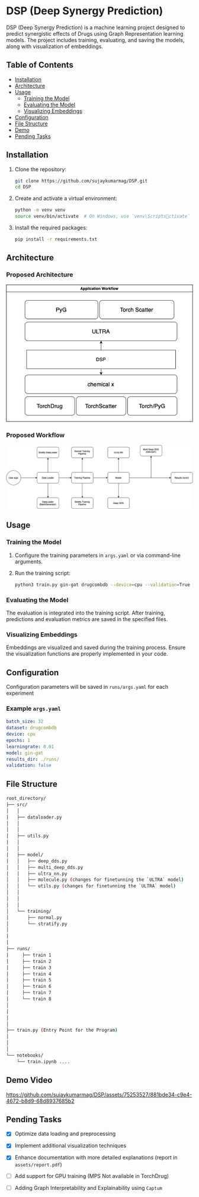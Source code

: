 # DSP (Deep Synergy Prediction)


DSP (Deep Synergy Prediction) is a machine learning project designed to predict synergistic effects of Drugs using  Graph Representation learning models. The project includes training, evaluating, and saving the models, along with visualization of embeddings.

## Table of Contents

- [Installation](#installation)
- [Architecture](#architecture)
- [Usage](#usage)
  - [Training the Model](#training-the-model)
  - [Evaluating the Model](#evaluating-the-model)
  - [Visualizing Embeddings](#visualizing-embeddings)
- [Configuration](#configuration)
- [File Structure](#file-structure)
- [Demo](#demo)
- [Pending Tasks](#pending-tasks)





## Installation

1. Clone the repository:
   ```bash
   git clone https://github.com/sujaykumarmag/DSP.git
   cd DSP
   ```

2. Create and activate a virtual environment:
   ```bash
   python -m venv venv
   source venv/bin/activate  # On Windows, use `venv\Scriptsctivate`
   ```

3. Install the required packages:
   ```bash
   pip install -r requirements.txt
   ```


## Architecture


### Proposed Architecture
![Proposed Architecture of DSP](./assets/arch.png)


### Proposed Workflow
![Proposed Workflow of DSP](./assets/workflow.png)


## Usage

### Training the Model

1. Configure the training parameters in `args.yaml` or via command-line arguments.

2. Run the training script:
   ```bash
   python3 train.py gin-gat drugcombdb --device=cpu --validation=True
   ```

### Evaluating the Model

The evaluation is integrated into the training script. After training, predictions and evaluation metrics are saved in the specified files.


### Visualizing Embeddings

Embeddings are visualized and saved during the training process. Ensure the visualization functions are properly implemented in your code.

## Configuration

Configuration parameters will be saved in `runs/args.yaml` for each experiment

### Example `args.yaml`
```yaml
batch_size: 32
dataset: drugcombdb
device: cpu
epochs: 1
learningrate: 0.01
model: gin-gat
results_dir: ./runs/
validation: false

```


## File Structure
```bash
root_directory/
├── src/
│   │
│   ├── dataloader.py
│   │
│   │
│   ├── utils.py
│   │
│   │
│   ├── model/
│   │   ├── deep_dds.py
│   │   ├── multi_deep_dds.py 
│   │   ├── ultra_nn.py 
│   │   ├── molecule.py (changes for finetunning the `ULTRA` model)
│   │   └── utils.py (changes for finetunning the `ULTRA` model)
│   │  
│   │
│   │
│   └── training/
│       ├── normal.py
│       └── stratify.py
│ 
│ 
│ 
├── runs/
│     ├── train 1
│     ├── train 2
│     ├── train 3
│     ├── train 4
│     ├── train 5
│     ├── train 6
│     ├── train 7
│     └── train 8
│           
│
│
│
├── train.py (Entry Point for the Program)
│
│
│ 
└── notebooks/
    └── train.ipynb ....


```


## Demo Video

https://github.com/sujaykumarmag/DSP/assets/75253527/881bde34-c9e4-4672-b8d9-68d8937685b2




## Pending Tasks

- [x] Optimize data loading and preprocessing
- [x] Implement additional visualization techniques
- [x] Enhance documentation with more detailed explanations (report in `assets/report.pdf`)
- [ ] Add support for GPU training (MPS Not available in TorchDrug)
- [ ] Adding Graph Interpretability and Explainability using `Captum`







